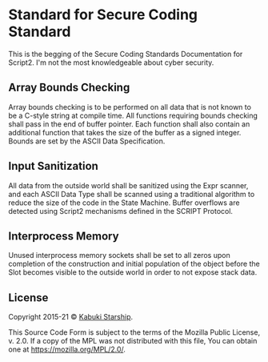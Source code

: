 # Standard for Secure Coding Standard

This is the begging of the Secure Coding Standards Documentation for Script2. I'm not the most knowledgeable about cyber security.

## Array Bounds Checking

Array bounds checking is to be performed on all data that is not known to be a C-style string at compile time. All functions requiring bounds checking shall pass in the end of buffer pointer. Each function shall also contain an additional function that takes the size of the buffer as a signed integer. Bounds are set by the ASCII Data Specification.

## Input Sanitization

All data from the outside world shall be sanitized using the Expr scanner, and each ASCII Data Type shall be scanned using a traditional algorithm to reduce the size of the code in the State Machine. Buffer overflows are detected using Script2 mechanisms defined in the SCRIPT Protocol.

## Interprocess Memory

Unused interprocess memory sockets shall be set to all zeros upon completion of the construction and initial population of the object before the Slot becomes visible to the outside world in order to not expose stack data.

## License

Copyright 2015-21 © [Kabuki Starship](https://kabukistarship.com).

This Source Code Form is subject to the terms of the Mozilla Public License, v. 2.0. If a copy of the MPL was not distributed with this file, You can obtain one at <https://mozilla.org/MPL/2.0/>.

